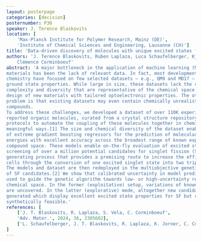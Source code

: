 ```yaml
---
layout: posterpage
categories: [decision]
posternumber: P30
speaker: J. Terence Blaskovits
location: [
    'Max-Planck Institute for Polymer Research, Mainz (DE)',
    'Institute of Chemical Sciences and Engineering, Lausanne (CH)']
title: 'Data-driven discovery of molecules with unique excited states for organic electronics'
authors: 'J. Terence Blaskovits, Ruben Laplaza, Luca Schaufelberger, Kjell Jorner,
    Clémence Corminboeuf'
abstract: 'A major bottleneck in the application of machine learning (ML) to organic electronic
materials has been the lack of relevant data. In fact, most developments in ML for
chemistry have focused on few selected datasets – e.g., QM9 and MD17 – and on
ground state properties. While large in size, these datasets lack the compositional
complexity and diversity that are representative of the chemical space required for the
design of new materials with tailored optoelectronic properties. The other side of the
problem is that existing datasets may even contain chemically unrealistic or impossible
compounds.
To address these challenges, we developed a dataset of over 110K experimentally-
reported organic molecules, curated from a crystal structure repository, as well as
protocols to automate the coupling of these molecules together in chemically
meaningful ways.[1] The size and chemical diversity of the dataset enable the training
of extreme gradient boosting regressors for the prediction of molecular excited state
energies with excellent accuracy across the broadest range of known experimental
compound space. These models enable on-the-fly evaluation of excited states in the
screening of over a million potential candidates for singlet fission (SF) - a multiexciton-
generating process that provides a promising route to increase the efficiency of solar
cells through the conversion of one excited singlet state into two triplet states.
The models and dataset are then redeployed in the multiobjective genetic optimization
of SF candidates.[2] We show that calibrated uncertainty in model predictions can be
used to guide the genetic algorithm towards low- or high-uncertainty regions of
chemical space. In the former (exploitative) setup, variations of known SF compounds
are uncovered. In the latter (explorative) mode, altogether new candidates are
generated which display excellent excited state properties for SF but remain
synthetically feasible.'
references: [
    ['J. T. Blaskovits, R. Laplaza, S. Vela, C. Corminboeuf',
    'Adv. Mater.', 2024, 36, 2305602],
    ['L. Schaufelberger, J. T. Blaskovits, R. Laplaza, K. Jorner, C. Corminboeuf', false, 2024, 'Manuscript in preparation', false]
]
---
```


